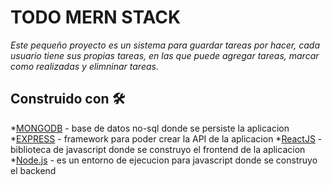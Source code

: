 # TODO MERN STACK
_Este pequeño proyecto es un sistema para guardar tareas por hacer, cada usuario tiene sus propias tareas, en las que puede agregar tareas, marcar como realizadas y elimninar tareas._

## Construido con 🛠️

*[MONGODB](https://www.mongodb.com/) - base de datos no-sql donde se persiste la aplicacion
*[EXPRESS](https://expressjs.com/) - framework para poder crear la API de la aplicacion
*[ReactJS](https://reactjs.org/) - biblioteca de javascript donde se construyo el frontend de la aplicacion
*[Node.js](https://nodejs.org/) - es un entorno de ejecucion para javascript donde se construyo el backend
